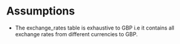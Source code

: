 # Assumptions

- The exchange_rates table is exhaustive to GBP i.e it contains all exchange rates from different currencies to GBP.
